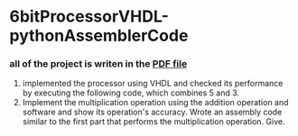 # 6bitProcessorVHDL-pythonAssemblerCode

### all of the project is writen in the [PDF file](https://github.com/saharfk/6bitProcessorVHDL-pythonAssemblerCode/blob/main/CoDesign_992_Project_SaharFkhrieh.pdf)
1. implemented the processor using VHDL and checked its performance by executing the following code, which combines 5 and 3.
2. Implement the multiplication operation using the addition operation and software and show its operation's accuracy. Wrote an assembly code similar to the first part that performs the multiplication operation. Give.
